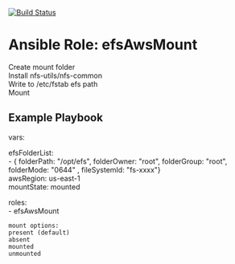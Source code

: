 [![Build Status](https://travis-ci.org/fdfk/efsAwsMount.svg?branch=master)](https://travis-ci.org/fdfk/efsAwsMount)  

# Ansible Role: efsAwsMount

Create mount folder  
Install nfs-utils/nfs-common  
Write to /etc/fstab efs path  
Mount  

## Example Playbook
vars:  

  efsFolderList:  
      - { folderPath: "/opt/efs", folderOwner: "root", folderGroup: "root", folderMode: "0644" , fileSystemId: "fs-xxxx"}  
  awsRegion: us-east-1  
  mountState: mounted  

roles:  
    - efsAwsMount

    mount options:
    present (default)
    absent
    mounted
    unmounted 
